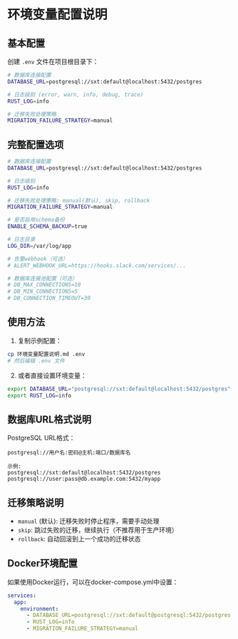 # 环境变量配置说明

## 基本配置

创建 `.env` 文件在项目根目录下：

```bash
# 数据库连接配置
DATABASE_URL=postgresql://sxt:default@localhost:5432/postgres

# 日志级别 (error, warn, info, debug, trace)
RUST_LOG=info

# 迁移失败处理策略
MIGRATION_FAILURE_STRATEGY=manual
```

## 完整配置选项

```bash
# 数据库连接配置
DATABASE_URL=postgresql://sxt:default@localhost:5432/postgres

# 日志级别
RUST_LOG=info

# 迁移失败处理策略: manual(默认), skip, rollback
MIGRATION_FAILURE_STRATEGY=manual

# 是否启用schema备份
ENABLE_SCHEMA_BACKUP=true

# 日志目录
LOG_DIR=/var/log/app

# 告警webhook（可选）
# ALERT_WEBHOOK_URL=https://hooks.slack.com/services/...

# 数据库连接池配置（可选）
# DB_MAX_CONNECTIONS=10
# DB_MIN_CONNECTIONS=5
# DB_CONNECTION_TIMEOUT=30
```

## 使用方法

1. 复制示例配置：
```bash
cp 环境变量配置说明.md .env
# 然后编辑 .env 文件
```

2. 或者直接设置环境变量：
```bash
export DATABASE_URL="postgresql://sxt:default@localhost:5432/postgres"
export RUST_LOG=info
```

## 数据库URL格式说明

PostgreSQL URL格式：
```
postgresql://用户名:密码@主机:端口/数据库名

示例:
postgresql://sxt:default@localhost:5432/postgres
postgresql://user:pass@db.example.com:5432/myapp
```

## 迁移策略说明

- `manual` (默认): 迁移失败时停止程序，需要手动处理
- `skip`: 跳过失败的迁移，继续执行（不推荐用于生产环境）
- `rollback`: 自动回滚到上一个成功的迁移状态

## Docker环境配置

如果使用Docker运行，可以在docker-compose.yml中设置：

```yaml
services:
  app:
    environment:
      - DATABASE_URL=postgresql://sxt:default@postgresql:5432/postgres
      - RUST_LOG=info
      - MIGRATION_FAILURE_STRATEGY=manual
```
